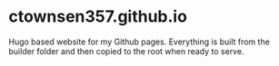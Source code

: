 # ctownsen357.github.io
Hugo based website for my Github pages.  Everything is built from the builder folder and then copied to the root when ready to serve.
